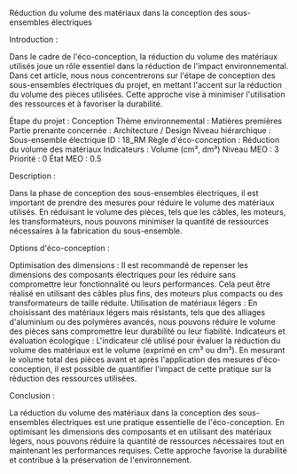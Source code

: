 Réduction du volume des matériaux dans la conception des sous-ensembles électriques

Introduction :

Dans le cadre de l'éco-conception, la réduction du volume des matériaux utilisés joue un rôle essentiel dans la réduction de l'impact environnemental. Dans cet article, nous nous concentrerons sur l'étape de conception des sous-ensembles électriques du projet, en mettant l'accent sur la réduction du volume des pièces utilisées. Cette approche vise à minimiser l'utilisation des ressources et à favoriser la durabilité.

Étape du projet : Conception
Thème environnemental : Matières premières
Partie prenante concernée : Architecture / Design
Niveau hiérarchique : Sous-ensemble électrique
ID : 18_RM
Règle d'éco-conception : Réduction du volume des matériaux
Indicateurs : Volume (cm³, dm³)
Niveau MEO : 3
Priorité : 0
État MEO : 0.5

Description :

Dans la phase de conception des sous-ensembles électriques, il est important de prendre des mesures pour réduire le volume des matériaux utilisés. En réduisant le volume des pièces, tels que les câbles, les moteurs, les transformateurs, nous pouvons minimiser la quantité de ressources nécessaires à la fabrication du sous-ensemble.

Options d'éco-conception :

Optimisation des dimensions : Il est recommandé de repenser les dimensions des composants électriques pour les réduire sans compromettre leur fonctionnalité ou leurs performances. Cela peut être réalisé en utilisant des câbles plus fins, des moteurs plus compacts ou des transformateurs de taille réduite.
Utilisation de matériaux légers : En choisissant des matériaux légers mais résistants, tels que des alliages d'aluminium ou des polymères avancés, nous pouvons réduire le volume des pièces sans compromettre leur durabilité ou leur fiabilité.
Indicateurs et évaluation écologique :
L'indicateur clé utilisé pour évaluer la réduction du volume des matériaux est le volume (exprimé en cm³ ou dm³). En mesurant le volume total des pièces avant et après l'application des mesures d'éco-conception, il est possible de quantifier l'impact de cette pratique sur la réduction des ressources utilisées.

Conclusion :

La réduction du volume des matériaux dans la conception des sous-ensembles électriques est une pratique essentielle de l'éco-conception. En optimisant les dimensions des composants et en utilisant des matériaux légers, nous pouvons réduire la quantité de ressources nécessaires tout en maintenant les performances requises. Cette approche favorise la durabilité et contribue à la préservation de l'environnement.
